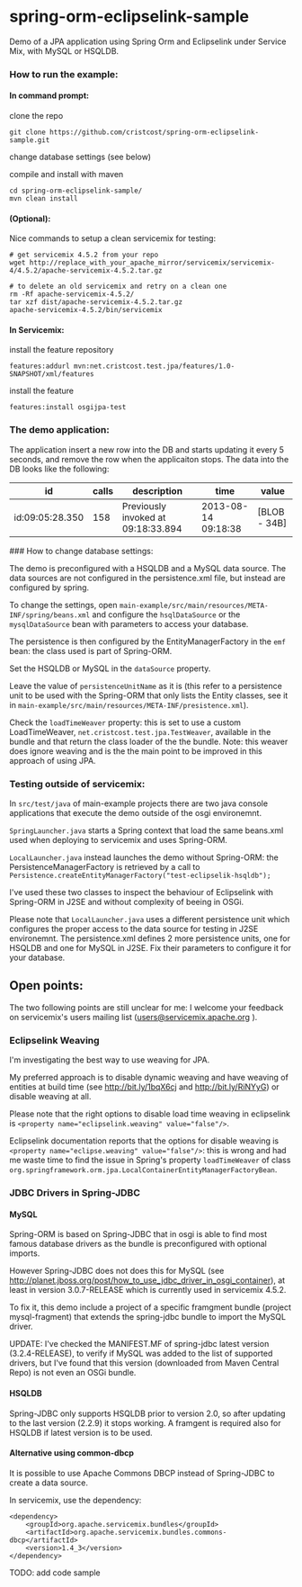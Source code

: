 spring-orm-eclipselink-sample
=============================

Demo of a JPA application using Spring Orm and Eclipselink under Service Mix, with MySQL or HSQLDB.


### How to run the example:

#### In command prompt:

clone the repo
```
git clone https://github.com/cristcost/spring-orm-eclipselink-sample.git
```

change database settings (see below)

compile and install with maven
```
cd spring-orm-eclipselink-sample/
mvn clean install
```

#### (Optional):

Nice commands to setup a clean servicemix for testing:

```
# get servicemix 4.5.2 from your repo
wget http://replace_with_your_apache_mirror/servicemix/servicemix-4/4.5.2/apache-servicemix-4.5.2.tar.gz

# to delete an old servicemix and retry on a clean one
rm -Rf apache-servicemix-4.5.2/
tar xzf dist/apache-servicemix-4.5.2.tar.gz
apache-servicemix-4.5.2/bin/servicemix
```

#### In Servicemix:

install the feature repository
```
features:addurl mvn:net.cristcost.test.jpa/features/1.0-SNAPSHOT/xml/features
```

install the feature
```
features:install osgijpa-test
```

### The demo application:
The application insert a new row into the DB and starts updating it every 5 seconds, 
and remove the row when the applicaiton stops. The data into the DB looks like the following:

| id | calls | description | time | value |
| --- | --- | --- | --- | --- |
| id:09:05:28.350 | 158 | Previously invoked at 09:18:33.894 | 2013-08-14 09:18:38 | [BLOB - 34B] |

### How to change database settings:

The demo is preconfigured with a HSQLDB and a MySQL data source. The data sources are not 
configured in the persistence.xml file, but instead are configured by spring. 

To change the settings, open `main-example/src/main/resources/META-INF/spring/beans.xml` and 
configure the `hsqlDataSource` or the `mysqlDataSource` bean with parameters to access your database.

The persistence is then configured by the EntityManagerFactory in the `emf` bean: the class used is part of Spring-ORM.

Set the HSQLDB or MySQL in the `dataSource` property.

Leave the value of `persistenceUnitName` as it is (this refer to a persistence 
unit to be used with the Spring-ORM that only lists the Entity classes, 
see it in `main-example/src/main/resources/META-INF/presistence.xml`).

Check the `loadTimeWeaver` property: this is set to use a custom LoadTimeWeaver, `net.cristcost.test.jpa.TestWeaver`, 
available in the bundle and that return the class loader of the the bundle.
Note: this weaver does ignore weaving and is the the main point to be improved in this approach of using JPA.

### Testing outside of servicemix:

In `src/test/java` of main-example projects there are two java console applications that execute the demo 
outside of the osgi environemnt.

`SpringLauncher.java` starts a Spring context that load the same beans.xml used when deploying 
to servicemix and uses Spring-ORM.

`LocalLauncher.java` instead launches the demo without Spring-ORM: the PersistenceManagerFactory 
is retrieved by a call to `Persistence.createEntityManagerFactory("test-eclipselik-hsqldb");`

I've used these two classes to inspect the behaviour of Eclipselink with Spring-ORM 
in J2SE and without complexity of beeing in OSGi.

Please note that `LocalLauncher.java` uses a different persistence unit which configures the proper access 
to the data source for testing in J2SE environemnt. The persistence.xml defines 2 more persistence units, 
one for HSQLDB and one for MySQL in J2SE. Fix their parameters to configure it for your database.


## Open points:

The two following points are still unclear for me: I welcome your feedback on servicemix's users mailing list (users@servicemix.apache.org
). 

### Eclipselink Weaving
I'm investigating the best way to use weaving for JPA.

My preferred approach is to disable dynamic weaving and have weaving of entities at build time
(see http://bit.ly/1bqX6cj and http://bit.ly/RiNYyG) or disable weaving at all.

Please note that the right options to disable load time weaving in eclipselink is 
`<property name="eclipselink.weaving" value="false"/>`.


Eclipselink documentation reports that the options for disable 
weaving is `<property name="eclipse.weaving" value="false"/>`: this is wrong and had me waste time
to find the issue in Spring's property `loadTimeWeaver` of 
class `org.springframework.orm.jpa.LocalContainerEntityManagerFactoryBean`.


### JDBC Drivers in Spring-JDBC
#### MySQL
Spring-ORM is based on Spring-JDBC that in osgi is able to find most famous database drivers as the bundle 
is preconfigured with optional imports. 

However Spring-JDBC does not does this for MySQL (see 
http://planet.jboss.org/post/how_to_use_jdbc_driver_in_osgi_container), at least in version 3.0.7-RELEASE 
which is currently used in servicemix 4.5.2.

To fix it, this demo include a project of a specific framgment bundle (project mysql-fragment) 
that extends the spring-jdbc bundle to import the MySQL driver. 

UPDATE: I've checked the MANIFEST.MF of spring-jdbc latest version (3.2.4-RELEASE), to verify if MySQL was added 
to the list of supported drivers, but I've found that this version (downloaded from Maven Central Repo)
is not even an OSGi bundle.

#### HSQLDB
Spring-JDBC only supports HSQLDB prior to version 2.0, so after updating to the last version (2.2.9) it stops working.
A framgent is required also for HSQLDB if latest version is to be used.

#### Alternative using common-dbcp
It is possible to use Apache Commons DBCP instead of Spring-JDBC to create a data source. 

In servicemix, use the dependency:

```
<dependency>
    <groupId>org.apache.servicemix.bundles</groupId>
    <artifactId>org.apache.servicemix.bundles.commons-dbcp</artifactId>
    <version>1.4_3</version>
</dependency>
```

TODO: add code sample

